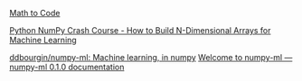 
[Math to Code](https://mathtocode.com)

[Python NumPy Crash Course - How to Build N-Dimensional Arrays for Machine Learning](https://www.freecodecamp.org/news/numpy-crash-course-build-powerful-n-d-arrays-with-numpy)

[ddbourgin/numpy-ml: Machine learning, in numpy](https://github.com/ddbourgin/numpy-ml)
[Welcome to numpy-ml — numpy-ml 0.1.0 documentation](https://numpy-ml.readthedocs.io/en/latest/)

